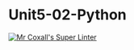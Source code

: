 # Unit5-02-Python
[![Mr Coxall's Super Linter](https://github.com/ICS3U-C-Programming-TonyG/Unit5-02-Python/workflows/Mr%20Coxall's%20Super%20Linter/badge.svg)](https://github.com/ICS3U-C-Programming-TonyG/Unit5-02-Python/actions/)
